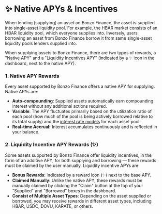 # ✨ Native APYs & Incentives

When lending (supplying) an asset on Bonzo Finance, the asset is supplied into single-asset liquidity pool.  For example, the HBAR market consists of an HBAR liquidity pool, which everyone supplies into. Inversely, users borrowing an asset from Bonzo Finance borrow it from same single-asset liquidity pools lenders supplied into.

When supplying assets to Bonzo Finance, there are two types of rewards, a "Native APY" and a "Liquidity Incentives APY" (indicated by a ✨ icon in the dashboard, next to the native APY).

### 1. Native APY Rewards

Every asset supported by Bonzo Finance offers a native APY for supplying. Native APYs are:

* **Auto-compounding**: Supplied assets automatically earn compounding interest without any additional actions required.
* **Variable**: The APY fluctuates primarily based on the utilization ratio of each pool (how much of the pool is being actively borrowed relative to its total supply) and the [interest rate models](https://docs.bonzo.finance/bonzo-risk-framework/liquidity-risk/actual-rates-and-parameters) for each asset pool.
* **Real-time Accrual:** Interest accumulates continuously and is reflected in your balance.

### 2. Liquidity Incentive APY Rewards (✨)

Some assets supported by Bonzo Finance offer liquidity incentives, in the form of an additive APY, for both supplying and borrowing — these rewards must be claimed by the user manually. Liquidity incentive APYs are:

* **Bonus Rewards**: Indicated by a reward icon (✨) next to the base APY.
* **Claimed Manually**: Unlike the native APY, these rewards must be manually claimed by clicking the "Claim" button at the top of your "Supplied" and "Borrowed" boxes in the dashboard.
* **Consist of Multiple Asset Types**: Depending on the asset supplied or borrowed, you may receive rewards in different asset types, including HBAR, USDC, DOVU, KARATE, or others.

